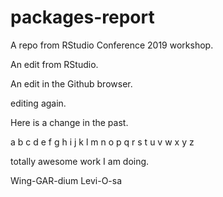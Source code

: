 # packages-report
A repo from RStudio Conference 2019 workshop.

An edit from RStudio.

An edit in the Github browser.

editing again.

Here is a change in the past.


a b c d e f g h i j k l m n o p q r s t u v w x y z

totally awesome work I am doing. 

Wing-GAR-dium Levi-O-sa

